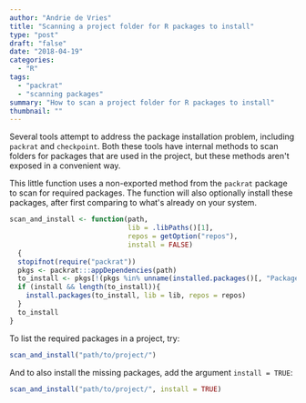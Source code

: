 ```yaml
---
author: "Andrie de Vries"
title: "Scanning a project folder for R packages to install"
type: "post"
draft: "false"
date: "2018-04-19"
categories: 
  - "R"
tags:
  - "packrat"
  - "scanning packages"
summary: "How to scan a project folder for R packages to install"
thumbnail: ""
---
```

  
Several tools attempt to address the package installation problem, including `packrat` and `checkpoint`.  Both these tools have internal methods to scan folders for packages that are used in the project, but these methods aren't exposed in a convenient way.

This little function uses a non-exported method from the `packrat` package to scan for required packages.  The function will also optionally install these packages, after first comparing to what's already on your system. 

```r
scan_and_install <- function(path, 
                             lib = .libPaths()[1], 
                             repos = getOption("repos"), 
                             install = FALSE)
  {
  stopifnot(require("packrat"))
  pkgs <- packrat:::appDependencies(path)
  to_install <- pkgs[!(pkgs %in% unname(installed.packages()[, "Package"]))]
  if (install && length(to_install)){
    install.packages(to_install, lib = lib, repos = repos)
  }
  to_install
}

```


To list the required packages in a project, try:

```r
scan_and_install("path/to/project/")
```

And to also install the missing packages, add the argument `install = TRUE`:

```r
scan_and_install("path/to/project/", install = TRUE)
```
